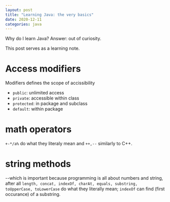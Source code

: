 ```yaml
---
layout: post
title: "Learning Java: the very basics"
date: 2020-12-11
categories: java
---
```


Why do I learn Java?
Answer: out of curiosity.

This post serves as a learning note.

# Access modifiers
Modifiers defines the scope of accissibility
- `public`: unlimited access
- `private`: accessible within class
- `protected`: in package and subclass
- `default`: within package

# math operators
`+-*/a%` do what they literaly mean and `++,--` similarly to C++.

# string methods
--which is important because programming is all about numbers and string, after all
`length, concat, indexOf, charAt, equals, substring, toUpperCase, toLowerCase`
do what they literally mean; `indexOf` can find (first occurance) of a substring.

